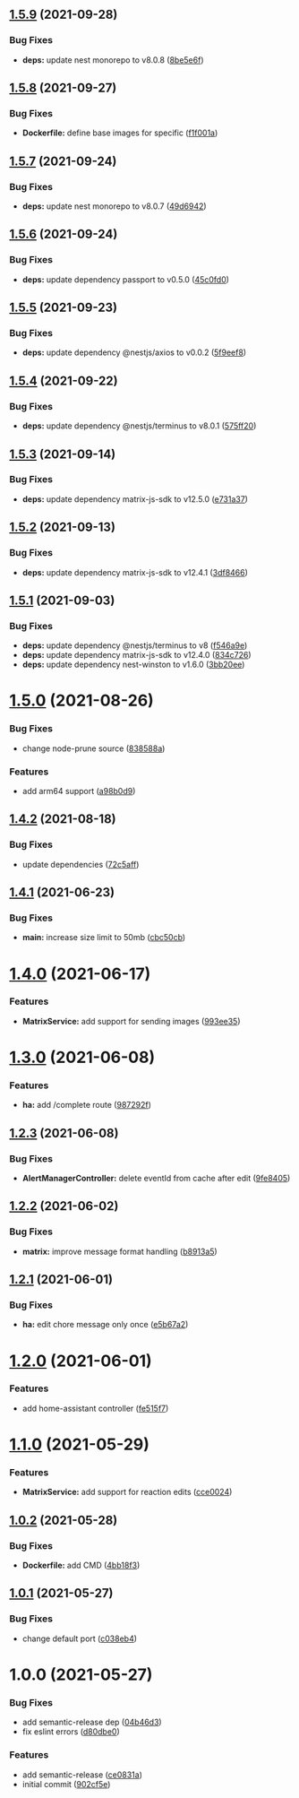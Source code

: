 ## [1.5.9](https://github.com/AlexanderBabel/matrix-headless-client/compare/v1.5.8...v1.5.9) (2021-09-28)


### Bug Fixes

* **deps:** update nest monorepo to v8.0.8 ([8be5e6f](https://github.com/AlexanderBabel/matrix-headless-client/commit/8be5e6f53afdb1d5781895554755d93d2edc0e22))

## [1.5.8](https://github.com/AlexanderBabel/matrix-headless-client/compare/v1.5.7...v1.5.8) (2021-09-27)


### Bug Fixes

* **Dockerfile:** define base images for specific ([f1f001a](https://github.com/AlexanderBabel/matrix-headless-client/commit/f1f001a0289b90e9c4a45e2888999050fcd812f6))

## [1.5.7](https://github.com/AlexanderBabel/matrix-headless-client/compare/v1.5.6...v1.5.7) (2021-09-24)


### Bug Fixes

* **deps:** update nest monorepo to v8.0.7 ([49d6942](https://github.com/AlexanderBabel/matrix-headless-client/commit/49d69421df403568ee83b841ab3a58d52b0b3e9b))

## [1.5.6](https://github.com/AlexanderBabel/matrix-headless-client/compare/v1.5.5...v1.5.6) (2021-09-24)


### Bug Fixes

* **deps:** update dependency passport to v0.5.0 ([45c0fd0](https://github.com/AlexanderBabel/matrix-headless-client/commit/45c0fd0229be2fbb93aff381804104ad6d301ae7))

## [1.5.5](https://github.com/AlexanderBabel/matrix-headless-client/compare/v1.5.4...v1.5.5) (2021-09-23)


### Bug Fixes

* **deps:** update dependency @nestjs/axios to v0.0.2 ([5f9eef8](https://github.com/AlexanderBabel/matrix-headless-client/commit/5f9eef89db5bb33b992f0f9ced6684515b0d12e0))

## [1.5.4](https://github.com/AlexanderBabel/matrix-headless-client/compare/v1.5.3...v1.5.4) (2021-09-22)


### Bug Fixes

* **deps:** update dependency @nestjs/terminus to v8.0.1 ([575ff20](https://github.com/AlexanderBabel/matrix-headless-client/commit/575ff200ee3f711b7b6b76cb0304e8ee24f5988e))

## [1.5.3](https://github.com/AlexanderBabel/matrix-headless-client/compare/v1.5.2...v1.5.3) (2021-09-14)


### Bug Fixes

* **deps:** update dependency matrix-js-sdk to v12.5.0 ([e731a37](https://github.com/AlexanderBabel/matrix-headless-client/commit/e731a37c0e0698d0717563c89e4da947f92a5d7a))

## [1.5.2](https://github.com/AlexanderBabel/matrix-headless-client/compare/v1.5.1...v1.5.2) (2021-09-13)


### Bug Fixes

* **deps:** update dependency matrix-js-sdk to v12.4.1 ([3df8466](https://github.com/AlexanderBabel/matrix-headless-client/commit/3df846678b0383be533ffe812c832b27312075d6))

## [1.5.1](https://github.com/AlexanderBabel/matrix-headless-client/compare/v1.5.0...v1.5.1) (2021-09-03)


### Bug Fixes

* **deps:** update dependency @nestjs/terminus to v8 ([f546a9e](https://github.com/AlexanderBabel/matrix-headless-client/commit/f546a9ef917573e9379a4d625411ce975f4e032e))
* **deps:** update dependency matrix-js-sdk to v12.4.0 ([834c726](https://github.com/AlexanderBabel/matrix-headless-client/commit/834c72658f1536cdbe1f2442b0090f997ed13fd5))
* **deps:** update dependency nest-winston to v1.6.0 ([3bb20ee](https://github.com/AlexanderBabel/matrix-headless-client/commit/3bb20ee03f02bacca79a7b4d3a2d7e247a675fdb))

# [1.5.0](https://github.com/AlexanderBabel/matrix-headless-client/compare/v1.4.2...v1.5.0) (2021-08-26)


### Bug Fixes

* change node-prune source ([838588a](https://github.com/AlexanderBabel/matrix-headless-client/commit/838588a5c924116156effc7b7c5198fa9e78d7c5))


### Features

* add arm64 support ([a98b0d9](https://github.com/AlexanderBabel/matrix-headless-client/commit/a98b0d97407eb2629744f3eda329402313f535a4))

## [1.4.2](https://github.com/AlexanderBabel/matrix-headless-client/compare/v1.4.1...v1.4.2) (2021-08-18)


### Bug Fixes

* update dependencies ([72c5aff](https://github.com/AlexanderBabel/matrix-headless-client/commit/72c5aff8e245df483cb7dda77948ee8bf54ccd8b))

## [1.4.1](https://github.com/AlexanderBabel/matrix-headless-client/compare/v1.4.0...v1.4.1) (2021-06-23)


### Bug Fixes

* **main:** increase size limit to 50mb ([cbc50cb](https://github.com/AlexanderBabel/matrix-headless-client/commit/cbc50cbbadb5cbc6756fb53e8ccaa4526c2aeee9))

# [1.4.0](https://github.com/AlexanderBabel/matrix-headless-client/compare/v1.3.0...v1.4.0) (2021-06-17)


### Features

* **MatrixService:** add support for sending images ([993ee35](https://github.com/AlexanderBabel/matrix-headless-client/commit/993ee35e40fa84db32d95e8092f915dd72e20452))

# [1.3.0](https://github.com/AlexanderBabel/matrix-headless-client/compare/v1.2.3...v1.3.0) (2021-06-08)


### Features

* **ha:** add /complete route ([987292f](https://github.com/AlexanderBabel/matrix-headless-client/commit/987292f6a4e1c547e56148520f029cff46cd88c9))

## [1.2.3](https://github.com/AlexanderBabel/matrix-headless-client/compare/v1.2.2...v1.2.3) (2021-06-08)


### Bug Fixes

* **AlertManagerController:** delete eventId from cache after edit ([9fe8405](https://github.com/AlexanderBabel/matrix-headless-client/commit/9fe8405b7ea15f2c7248dee1d58b7695f7ebfcd4))

## [1.2.2](https://github.com/AlexanderBabel/matrix-headless-client/compare/v1.2.1...v1.2.2) (2021-06-02)


### Bug Fixes

* **matrix:** improve message format handling ([b8913a5](https://github.com/AlexanderBabel/matrix-headless-client/commit/b8913a5824e52108a19aac53b882ab17ec5777f1))

## [1.2.1](https://github.com/AlexanderBabel/matrix-headless-client/compare/v1.2.0...v1.2.1) (2021-06-01)


### Bug Fixes

* **ha:** edit chore message only once ([e5b67a2](https://github.com/AlexanderBabel/matrix-headless-client/commit/e5b67a22adaed20f0d89738e3cdb68ab8ca75f4b))

# [1.2.0](https://github.com/AlexanderBabel/matrix-headless-client/compare/v1.1.0...v1.2.0) (2021-06-01)


### Features

* add home-assistant controller ([fe515f7](https://github.com/AlexanderBabel/matrix-headless-client/commit/fe515f732af2b8a51798d1f5089b9fe2efa57395))

# [1.1.0](https://github.com/AlexanderBabel/matrix-headless-client/compare/v1.0.2...v1.1.0) (2021-05-29)


### Features

* **MatrixService:** add support for reaction edits ([cce0024](https://github.com/AlexanderBabel/matrix-headless-client/commit/cce002452b97ba4539928fd08863011fa63cb34c))

## [1.0.2](https://github.com/AlexanderBabel/matrix-headless-client/compare/v1.0.1...v1.0.2) (2021-05-28)


### Bug Fixes

* **Dockerfile:** add CMD ([4bb18f3](https://github.com/AlexanderBabel/matrix-headless-client/commit/4bb18f3c8b23056f48cedfb37d244639d406b3fa))

## [1.0.1](https://github.com/AlexanderBabel/matrix-headless-client/compare/v1.0.0...v1.0.1) (2021-05-27)


### Bug Fixes

* change default port ([c038eb4](https://github.com/AlexanderBabel/matrix-headless-client/commit/c038eb48f016eb2faa40b3231b2fb5359677b079))

# 1.0.0 (2021-05-27)


### Bug Fixes

* add semantic-release dep ([04b46d3](https://github.com/AlexanderBabel/matrix-headless-client/commit/04b46d342f5cf9830e10c0dd3a824c70846fde86))
* fix eslint errors ([d80dbe0](https://github.com/AlexanderBabel/matrix-headless-client/commit/d80dbe08749e95ab0417e4a99173ce2ffb595a7f))


### Features

* add semantic-release ([ce0831a](https://github.com/AlexanderBabel/matrix-headless-client/commit/ce0831a22a40cb0e6d5f2d8a5200db6406475e52))
* initial commit ([902cf5e](https://github.com/AlexanderBabel/matrix-headless-client/commit/902cf5e55e8a88df62aabc6a4bfca12a57054a79))
